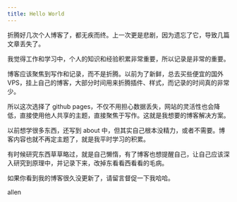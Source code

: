 ```yaml
---
title: Hello World
---
```


折腾好几次个人博客了，都无疾而终。上一次更是悲剧，因为遗忘了它，导致几篇文章丢失了。

我觉得工作和学习中，个人的知识和经验积累非常重要，所以记录是非常的重要。

博客应该聚焦到写作和记录，而不是折腾。以前为了新鲜，总去买些便宜的国外 VPS，挂上自己的博客，大部分时间用来折腾插件、样式，而记录的时间真的非常少。

所以这次选择了 github pages，不仅不用担心数据丢失，网站的灵活性也会降低，直接使用他人共享的主题，直接聚焦于写作。这就是我想要的博客解决方案。

以前想学很多东西，还写到 about 中，但其实自己根本没精力，或者不需要。博客内容也就不再定主题了，就是我平时学习的积累。

有时候研究东西草草略过，就是自己懒惰，有了博客也想提醒自己，让自己应该深入研究到原理中，并记录下来，改掉东看看西看看的毛病。

如果你看到我的博客很久没更新了，请留言督促一下我哈哈。

allen